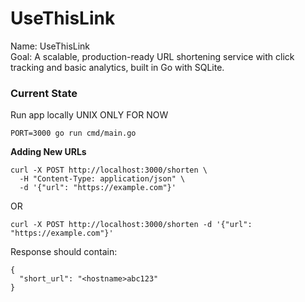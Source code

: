 # UseThisLink

Name: UseThisLink <br>
Goal: A scalable, production-ready URL shortening service with click tracking and basic analytics, built in Go with SQLite.



### Current State

Run app locally UNIX ONLY FOR NOW

```
PORT=3000 go run cmd/main.go
```


**Adding New URLs**

```
curl -X POST http://localhost:3000/shorten \
  -H "Content-Type: application/json" \
  -d '{"url": "https://example.com"}'
```

OR

```
curl -X POST http://localhost:3000/shorten -d '{"url": "https://example.com"}' 
```

Response should contain:

```
{
  "short_url": "<hostname>abc123"
}
```


